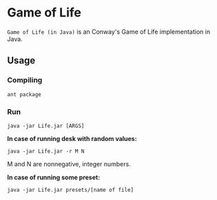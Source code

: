 # Game of Life
```Game of Life (in Java)``` is an Conway's Game of Life implementation in Java.

## Usage
### Compiling
```
ant package
```
### Run
```
java -jar Life.jar [ARGS]
```
**In case of running desk with random values:**
```
java -jar Life.jar -r M N
```
M and N are nonnegative, integer numbers.

**In case of running some preset:**
```
java -jar Life.jar presets/[name of file]
```

